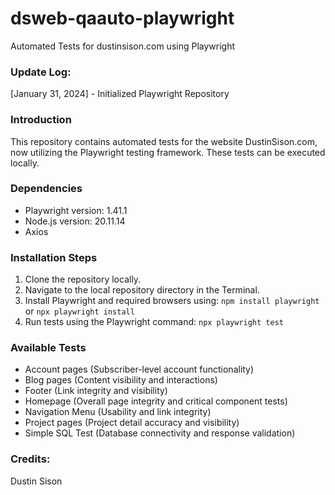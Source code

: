 # dsweb-qaauto-playwright
Automated Tests for dustinsison.com using Playwright

### Update Log:
[January 31, 2024] - Initialized Playwright Repository

### Introduction
This repository contains automated tests for the website DustinSison.com, now utilizing the Playwright testing framework. These tests can be executed locally.

### Dependencies
- Playwright version: 1.41.1
- Node.js version: 20.11.14
- Axios

### Installation Steps
1. Clone the repository locally.
2. Navigate to the local repository directory in the Terminal.
3. Install Playwright and required browsers using: `npm install playwright` or `npx playwright install`
4. Run tests using the Playwright command: `npx playwright test`

### Available Tests
- Account pages (Subscriber-level account functionality)
- Blog pages (Content visibility and interactions)
- Footer (Link integrity and visibility)
- Homepage (Overall page integrity and critical component tests)
- Navigation Menu (Usability and link integrity)
- Project pages (Project detail accuracy and visibility)
- Simple SQL Test (Database connectivity and response validation)

### Credits:
Dustin Sison

